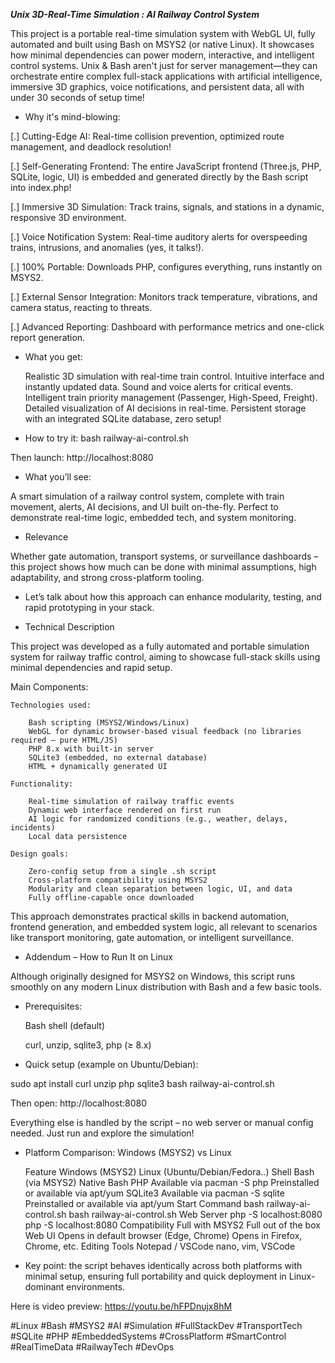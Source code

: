 ___Unix 3D-Real-Time Simulation : AI Railway Control System___

This project is a portable real-time simulation system with WebGL UI, fully automated and built using Bash on MSYS2 (or native Linux). It showcases how minimal dependencies can power modern, interactive, and intelligent control systems. 
Unix & Bash aren't just for server management—they can orchestrate entire complex full-stack applications with artificial intelligence, immersive 3D graphics, voice notifications, and persistent data, all with under 30 seconds of setup time!

* Why it's mind-blowing:

[.] Cutting-Edge AI: Real-time collision prevention, optimized route management, and deadlock resolution!

[.] Self-Generating Frontend: The entire JavaScript frontend (Three.js, PHP, SQLite, logic, UI) is embedded and generated directly by the Bash script into index.php! 

[.] Immersive 3D Simulation: Track trains, signals, and stations in a dynamic, responsive 3D environment.

[.] Voice Notification System: Real-time auditory alerts for overspeeding trains, intrusions, and anomalies (yes, it talks!). 

[.] 100% Portable: Downloads PHP, configures everything, runs instantly on MSYS2.

[.] External Sensor Integration: Monitors track temperature, vibrations, and camera status, reacting to threats.

[.] Advanced Reporting: Dashboard with performance metrics and one-click report generation.

* What you get:

    Realistic 3D simulation with real-time train control.
    Intuitive interface and instantly updated data.
    Sound and voice alerts for critical events.
    Intelligent train priority management (Passenger, High-Speed, Freight).
    Detailed visualization of AI decisions in real-time.
    Persistent storage with an integrated SQLite database, zero setup!

* How to try it:
bash railway-ai-control.sh

Then launch:
http://localhost:8080

* What you’ll see:

A smart simulation of a railway control system, complete with train movement, alerts, AI decisions, and UI built on-the-fly. Perfect to demonstrate real-time logic, embedded tech, and system monitoring.

* Relevance

Whether gate automation, transport systems, or surveillance dashboards – this project shows how much can be done with minimal assumptions, high adaptability, and strong cross-platform tooling.

* Let’s talk about how this approach can enhance modularity, testing, and rapid prototyping in your stack.

* Technical Description

This project was developed as a fully automated and portable simulation system for railway traffic control, aiming to showcase full-stack skills using minimal dependencies and rapid setup.

Main Components:

    Technologies used:
    
        Bash scripting (MSYS2/Windows/Linux)
        WebGL for dynamic browser-based visual feedback (no libraries required – pure HTML/JS)
        PHP 8.x with built-in server
        SQLite3 (embedded, no external database)
        HTML + dynamically generated UI

    Functionality:

        Real-time simulation of railway traffic events
        Dynamic web interface rendered on first run
        AI logic for randomized conditions (e.g., weather, delays, incidents)
        Local data persistence

    Design goals:

        Zero-config setup from a single .sh script
        Cross-platform compatibility using MSYS2
        Modularity and clean separation between logic, UI, and data
        Fully offline-capable once downloaded

This approach demonstrates practical skills in backend automation, frontend generation, and embedded system logic, all relevant to scenarios like transport monitoring, gate automation, or intelligent surveillance.

* Addendum – How to Run It on Linux

Although originally designed for MSYS2 on Windows, this script runs smoothly on any modern Linux distribution with Bash and a few basic tools.

* Prerequisites:

    Bash shell (default)

    curl, unzip, sqlite3, php (≥ 8.x)

* Quick setup (example on Ubuntu/Debian):

sudo apt install curl unzip php sqlite3
bash railway-ai-control.sh

Then open:
http://localhost:8080

Everything else is handled by the script – no web server or manual config needed. Just run and explore the simulation!

* Platform Comparison: Windows (MSYS2) vs Linux

    Feature                Windows (MSYS2)                           Linux (Ubuntu/Debian/Fedora..)
    Shell                  Bash (via MSYS2)                          Native Bash
    PHP                    Available via pacman -S php               Preinstalled or available via apt/yum
    SQLite3                Available via pacman -S sqlite            Preinstalled or available via apt/yum
    Start Command          bash railway-ai-control.sh                bash railway-ai-control.sh
    Web Server             php -S localhost:8080                     php -S localhost:8080
    Compatibility          Full with MSYS2                           Full out of the box
    Web UI                 Opens in default browser (Edge, Chrome)   Opens in Firefox, Chrome, etc.
    Editing Tools          Notepad / VSCode                          nano, vim, VSCode

* Key point: the script behaves identically across both platforms with minimal setup, ensuring full portability and quick deployment in Linux-dominant environments.

Here is video preview:
https://youtu.be/hFPDnujx8hM

#Linux #Bash #MSYS2 #AI #Simulation #FullStackDev #TransportTech #SQLite #PHP #EmbeddedSystems #CrossPlatform #SmartControl #RealTimeData #RailwayTech #DevOps
